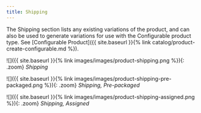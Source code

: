 ```yaml
---
title: Shipping
---
```


The Shipping section lists any existing variations of the product, and can also be used to generate variations for use with the Configurable product type. See [Configurable Product]({{ site.baseurl }}{% link catalog/product-create-configurable.md %}).

![]({{ site.baseurl }}{% link images/images/product-shipping.png %}){: .zoom}
_Shipping_

![]({{ site.baseurl }}{% link images/images/product-shipping-pre-packaged.png %}){: .zoom}
_Shipping, Pre-packaged_

![]({{ site.baseurl }}{% link images/images/product-shipping-assigned.png %}){: .zoom}
_Shipping, Assigned_
